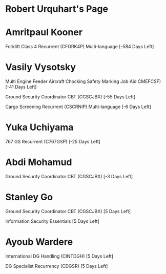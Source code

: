 # Robert Urquhart's Page




# Amritpaul Kooner


Forklift Class 4 Recurrent (CFORK4P) Multi-language [-584 Days Left]



# Vasily Vysotsky


Multi Engine Feeder Aircraft Chocking Safety Marking Job Aid  CMEFCSF) [-41 Days Left]

Ground Security Coordinator CBT (CGSCJBX) [-55 Days Left]

Cargo Screening Recurrent (CSCRNIP) Multi-language [-6 Days Left]



# Yuka Uchiyama


767 GS Recurrent (C767GSP) [-25 Days Left]



# Abdi Mohamud


Ground Security Coordinator CBT (CGSCJBX) [-3 Days Left]



# Stanley Go


Ground Security Coordinator CBT (CGSCJBX) [5 Days Left]

Information Security Essentials [5 Days Left]



# Ayoub Wardere


International DG Handling (CINTDGH) [5 Days Left]

DG Specialist Recurrency (CDGSR) [5 Days Left]



